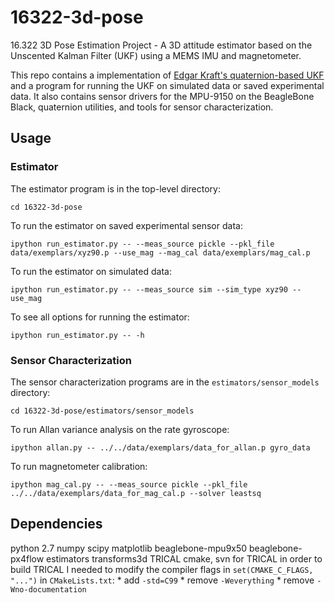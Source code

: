 16322-3d-pose
=============

16.322 3D Pose Estimation Project - A 3D attitude estimator based on the Unscented Kalman Filter (UKF) using a MEMS IMU and magnetometer.

This repo contains a implementation of [Edgar Kraft's quaternion-based UKF](http://kodlab.seas.upenn.edu/uploads/Arun/UKFpaper.pdf) and a program for running the UKF on simulated data or saved experimental data. It also contains sensor drivers for the MPU-9150 on the BeagleBone Black, quaternion utilities, and tools for sensor characterization.


Usage
-----

### Estimator
The estimator program is in the top-level directory:

```shell
cd 16322-3d-pose
```

To run the estimator on saved experimental sensor data:

```shell
ipython run_estimator.py -- --meas_source pickle --pkl_file data/exemplars/xyz90.p --use_mag --mag_cal data/exemplars/mag_cal.p
```
To run the estimator on simulated data:

```shell
ipython run_estimator.py -- --meas_source sim --sim_type xyz90 --use_mag
```

To see all options for running the estimator:

```shell
ipython run_estimator.py -- -h
```

### Sensor Characterization
The sensor characterization programs are in the `estimators/sensor_models` directory:

```shell
cd 16322-3d-pose/estimators/sensor_models
```

To run Allan variance analysis on the rate gyroscope:

```shell
ipython allan.py -- ../../data/exemplars/data_for_allan.p gyro_data
```

To run magnetometer calibration:
```shell
ipython mag_cal.py -- --meas_source pickle --pkl_file ../../data/exemplars/data_for_mag_cal.p --solver leastsq
```


Dependencies
------------
python 2.7
numpy
scipy
matplotlib
beaglebone-mpu9x50
beaglebone-px4flow
estimators
transforms3d
TRICAL
    cmake, svn for TRICAL
    in order to build TRICAL I needed to modify the compiler flags in
    `set(CMAKE_C_FLAGS, "...")` in `CMakeLists.txt`:
     * add `-std=C99`
     * remove `-Weverything`
     * remove `-Wno-documentation`
